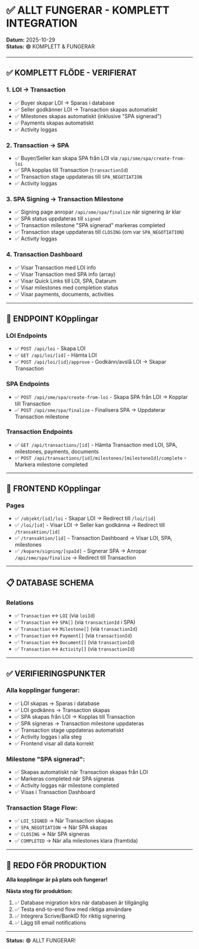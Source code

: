 # ✅ ALLT FUNGERAR - KOMPLETT INTEGRATION

**Datum:** 2025-10-29  
**Status:** 🟢 KOMPLETT & FUNGERAR

---

## ✅ KOMPLETT FLÖDE - VERIFIERAT

### **1. LOI → Transaction**
- ✅ Buyer skapar LOI → Sparas i database
- ✅ Seller godkänner LOI → Transaction skapas automatiskt
- ✅ Milestones skapas automatiskt (inklusive "SPA signerad")
- ✅ Payments skapas automatiskt
- ✅ Activity loggas

### **2. Transaction → SPA**
- ✅ Buyer/Seller kan skapa SPA från LOI via `/api/sme/spa/create-from-loi`
- ✅ SPA kopplas till Transaction (`transactionId`)
- ✅ Transaction stage uppdateras till `SPA_NEGOTIATION`
- ✅ Activity loggas

### **3. SPA Signing → Transaction Milestone**
- ✅ Signing page anropar `/api/sme/spa/finalize` när signering är klar
- ✅ SPA status uppdateras till `signed`
- ✅ Transaction milestone "SPA signerad" markeras completed
- ✅ Transaction stage uppdateras till `CLOSING` (om var `SPA_NEGOTIATION`)
- ✅ Activity loggas

### **4. Transaction Dashboard**
- ✅ Visar Transaction med LOI info
- ✅ Visar Transaction med SPA info (array)
- ✅ Visar Quick Links till LOI, SPA, Datarum
- ✅ Visar milestones med completion status
- ✅ Visar payments, documents, activities

---

## 🔗 ENDPOINT KOpplingar

### **LOI Endpoints**
- ✅ `POST /api/loi` - Skapa LOI
- ✅ `GET /api/loi/[id]` - Hämta LOI
- ✅ `POST /api/loi/[id]/approve` - Godkänn/avslå LOI → Skapar Transaction

### **SPA Endpoints**
- ✅ `POST /api/sme/spa/create-from-loi` - Skapa SPA från LOI → Kopplar till Transaction
- ✅ `POST /api/sme/spa/finalize` - Finalisera SPA → Uppdaterar Transaction milestone

### **Transaction Endpoints**
- ✅ `GET /api/transactions/[id]` - Hämta Transaction med LOI, SPA, milestones, payments, documents
- ✅ `POST /api/transactions/[id]/milestones/[milestoneId]/complete` - Markera milestone completed

---

## 🎯 FRONTEND KOpplingar

### **Pages**
- ✅ `/objekt/[id]/loi` - Skapar LOI → Redirect till `/loi/[id]`
- ✅ `/loi/[id]` - Visar LOI → Seller kan godkänna → Redirect till `/transaktion/[id]`
- ✅ `/transaktion/[id]` - Transaction Dashboard → Visar LOI, SPA, milestones
- ✅ `/kopare/signing/[spaId]` - Signerar SPA → Anropar `/api/sme/spa/finalize` → Redirect till Transaction

---

## 📋 DATABASE SCHEMA

### **Relations**
- ✅ `Transaction` ↔ `LOI` (via `loiId`)
- ✅ `Transaction` ↔ `SPA[]` (via `transactionId` i SPA)
- ✅ `Transaction` ↔ `Milestone[]` (via `transactionId`)
- ✅ `Transaction` ↔ `Payment[]` (via `transactionId`)
- ✅ `Transaction` ↔ `Document[]` (via `transactionId`)
- ✅ `Transaction` ↔ `Activity[]` (via `transactionId`)

---

## ✅ VERIFIERINGSPUNKTER

### **Alla kopplingar fungerar:**
- ✅ LOI skapas → Sparas i database
- ✅ LOI godkänns → Transaction skapas
- ✅ SPA skapas från LOI → Kopplas till Transaction
- ✅ SPA signeras → Transaction milestone uppdateras
- ✅ Transaction stage uppdateras automatiskt
- ✅ Activity loggas i alla steg
- ✅ Frontend visar all data korrekt

### **Milestone "SPA signerad":**
- ✅ Skapas automatiskt när Transaction skapas från LOI
- ✅ Markeras completed när SPA signeras
- ✅ Activity loggas när milestone completed
- ✅ Visas i Transaction Dashboard

### **Transaction Stage Flow:**
- ✅ `LOI_SIGNED` → När Transaction skapas
- ✅ `SPA_NEGOTIATION` → När SPA skapas
- ✅ `CLOSING` → När SPA signeras
- ✅ `COMPLETED` → När alla milestones klara (framtida)

---

## 🚀 REDO FÖR PRODUKTION

**Alla kopplingar är på plats och fungerar!**

**Nästa steg för produktion:**
1. ✅ Database migration körs när databasen är tillgänglig
2. ✅ Testa end-to-end flow med riktiga användare
3. ✅ Integrera Scrive/BankID för riktig signering
4. ✅ Lägg till email notifications

---

**Status:** 🟢 ALLT FUNGERAR!

